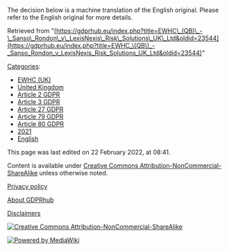 The decision below is a machine translation of the English original. Please refer to the English original for more details.

Retrieved from "[https://gdprhub.eu/index.php?title=EWHC\_(QB)\_-\_Sanso\_Rondon\_v\_LexisNexis\_Risk\_Solutions\_UK\_Ltd&oldid=23544](https://gdprhub.eu/index.php?title=EWHC_\(QB\)_-_Sanso_Rondon_v_LexisNexis_Risk_Solutions_UK_Ltd&oldid=23544)"

[Categories](/index.php?title=Special:Categories "Special:Categories"):

*   [EWHC (UK)](/index.php?title=Category:EWHC_\(UK\) "Category:EWHC (UK)")
*   [United Kingdom](/index.php?title=Category:United_Kingdom "Category:United Kingdom")
*   [Article 2 GDPR](/index.php?title=Category:Article_2_GDPR "Category:Article 2 GDPR")
*   [Article 3 GDPR](/index.php?title=Category:Article_3_GDPR "Category:Article 3 GDPR")
*   [Article 27 GDPR](/index.php?title=Category:Article_27_GDPR "Category:Article 27 GDPR")
*   [Article 79 GDPR](/index.php?title=Category:Article_79_GDPR "Category:Article 79 GDPR")
*   [Article 80 GDPR](/index.php?title=Category:Article_80_GDPR "Category:Article 80 GDPR")
*   [2021](/index.php?title=Category:2021 "Category:2021")
*   [English](/index.php?title=Category:English "Category:English")

This page was last edited on 22 February 2022, at 08:41.

Content is available under [Creative Commons Attribution-NonCommercial-ShareAlike](https://creativecommons.org/licenses/by-nc-sa/4.0/) unless otherwise noted.

[Privacy policy](/index.php?title=GDPRhub:Privacy_policy)

[About GDPRhub](/index.php?title=GDPRhub:About)

[Disclaimers](/index.php?title=GDPRhub:General_disclaimer)

[![Creative Commons Attribution-NonCommercial-ShareAlike](/resources/assets/licenses/cc-by-nc-sa.png)](https://creativecommons.org/licenses/by-nc-sa/4.0/)

[![Powered by MediaWiki](/resources/assets/poweredby_mediawiki_88x31.png)](https://www.mediawiki.org/)
